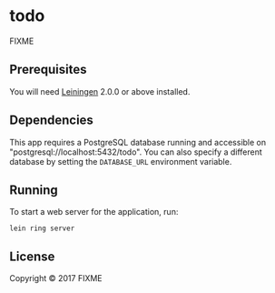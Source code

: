 # todo

FIXME

## Prerequisites

You will need [Leiningen][] 2.0.0 or above installed.

[leiningen]: https://github.com/technomancy/leiningen

## Dependencies

This app requires a PostgreSQL database running and accessible on "postgresql://localhost:5432/todo". You can also specify a different database by setting the `DATABASE_URL` environment variable.

## Running

To start a web server for the application, run:

    lein ring server

## License

Copyright © 2017 FIXME
